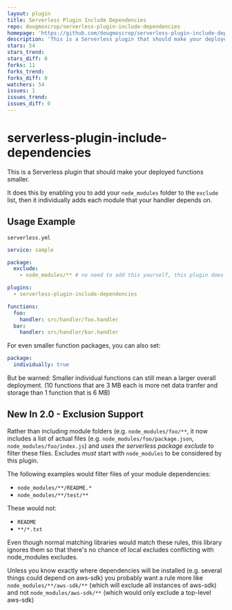 ```yaml
---
layout: plugin
title: Serverless Plugin Include Dependencies
repo: dougmoscrop/serverless-plugin-include-dependencies
homepage: 'https://github.com/dougmoscrop/serverless-plugin-include-dependencies'
description: 'This is a Serverless plugin that should make your deployed functions smaller.'
stars: 54
stars_trend: 
stars_diff: 0
forks: 11
forks_trend: 
forks_diff: 0
watchers: 54
issues: 1
issues_trend: 
issues_diff: 0
---
```



# serverless-plugin-include-dependencies

This is a Serverless plugin that should make your deployed functions smaller.

It does this by enabling you to add your `node_modules` folder to the `exclude` list, then it individually adds each module that your handler depends on.

## Usage Example

`serverless.yml`
```yaml
service: sample

package:
  exclude:
    - node_modules/** # no need to add this yourself, this plugin does it for you

plugins:
  - serverless-plugin-include-dependencies

functions:
  foo:
    handler: src/handler/foo.handler
  bar:
    handler: src/handler/bar.handler
```

For even smaller function packages, you can also set:

```yaml
package:
  individually: true
```
But be warned: Smaller individual functions can still mean a larger overall deployment. (10 functions that are 3 MB each is more net data tranfer and storage than 1 function that is 6 MB)

## New In 2.0 - Exclusion Support

Rather than including module folders (e.g. `node_modules/foo/**`, it now includes a list of actual files (e.g. `node_modules/foo/package.json`, `node_modules/foo/index.js`) and *uses the serverless package exclude* to filter these files. Excludes *must* start with `node_modules` to be considered by this plugin.

The following examples would filter files of your module dependencies:

- `node_modules/**/README.*`
- `node_modules/**/test/**`

These would not:

- `README`
- `**/*.txt`

Even though normal matching libraries would match these rules, this library ignores them so that there's no chance of local excludes conflicting with node_modules excludes.

Unless you know exactly where dependencies will be installed (e.g. several things could depend on aws-sdk) you probably want a rule more like `node_modules/**/aws-sdk/**` (which will exclude all instances of aws-sdk) and not `node_modules/aws-sdk/**` (which would only exclude a top-level aws-sdk)
